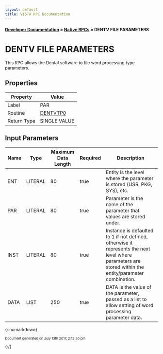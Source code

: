 ```yaml
---
layout: default
title: VISTA RPC Documentation
---
```


#### [Developer Documentation](../index) &#187; [Native RPCs](TableOfContents) &#187; DENTV FILE PARAMETERS<br/>
# DENTV FILE PARAMETERS

This RPC allows the Dental software to file word processing type parameters.

## Properties

Property | Value
--- | ---
Label | PAR
Routine | [DENTVTP0](http://code.osehra.org/dox/Routine_DENTVTP0_source.html)
Return Type | SINGLE VALUE


## Input Parameters

Name | Type | Maximum Data Length | Required | Description
--- | --- | --- | --- | ---
ENT | LITERAL | 80 | true | Entity is the level where the parameter is stored (USR, PKG, SYS), etc.
PAR | LITERAL | 80 | true | Parameter is the name of the parameter that values are stored under.
INST | LITERAL | 80 | true | Instance is defaulted to 1 if not defined, otherwise it represents the next level where parameters are stored within the entity/parameter combination.
DATA | LIST | 250 | true | DATA is the value of the parameter, passed as a list to allow setting of word processing parameter data.



{::nomarkdown} <br/><p style="font-size: 11px">Document generated on July 13th 2017, 2:13:30 pm</p>{:/}